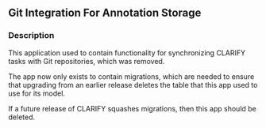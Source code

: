 ## Git Integration For Annotation Storage

### Description

This application used to contain functionality for synchronizing CLARIFY tasks
with Git repositories, which was removed.

The app now only exists to contain migrations, which are needed to ensure that
upgrading from an earlier release deletes the table that this app used to use
for its model.

If a future release of CLARIFY squashes migrations, then this app should be deleted.